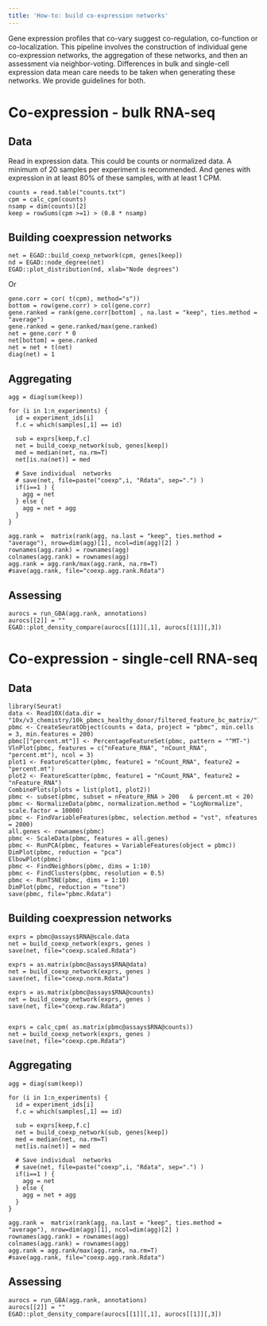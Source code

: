 ```yaml
---
title: 'How-to: build co-expression networks'
---
```

 
Gene expression profiles that co-vary suggest co-regulation, co-function or co-localization. This pipeline involves the construction of individual gene co-expression networks, the aggregation of these networks, and then an assessment via neighbor-voting. Differences in bulk and single-cell expression data mean care needs to be taken when generating these networks. We provide guidelines for both. 

# Co-expression - bulk RNA-seq
## Data 
Read in expression data. This could be counts or normalized data. A minimum of 20 samples per experiment is recommended. And genes with expression in at least 80% of these samples, with at least 1 CPM.  
```{}
counts = read.table("counts.txt")
cpm = calc_cpm(counts)
nsamp = dim(counts)[2] 
keep = rowSums(cpm >=1) > (0.8 * nsamp) 
```

##  Building coexpression networks 
```{}
net = EGAD::build_coexp_network(cpm, genes[keep])
nd = EGAD::node_degree(net)
EGAD::plot_distribution(nd, xlab="Node degrees")
```
Or 
```{}
gene.corr = cor( t(cpm), method="s")) 
bottom = row(gene.corr) > col(gene.corr) 
gene.ranked = rank(gene.corr[bottom] , na.last = "keep", ties.method = "average")   
gene.ranked = gene.ranked/max(gene.ranked) 
net = gene.corr * 0 
net[bottom] = gene.ranked
net = net + t(net) 
diag(net) = 1
```


##  Aggregating 
```{} 
agg = diag(sum(keep))
 
for (i in 1:n_experiments) {
  id = experiment_ids[i]
  f.c = which(samples[,1] == id)

  sub = exprs[keep,f.c]
  net = build_coexp_network(sub, genes[keep])
  med = median(net, na.rm=T)
  net[is.na(net)] = med
      
  # Save individual  networks 
  # save(net, file=paste("coexp",i, "Rdata", sep=".") )
  if(i==1 ) {
    agg = net
  } else {
    agg = net + agg
  }
}

agg.rank =  matrix(rank(agg, na.last = "keep", ties.method = "average"), nrow=dim(agg)[1], ncol=dim(agg)[2] )
rownames(agg.rank) = rownames(agg)
colnames(agg.rank) = rownames(agg)
agg.rank = agg.rank/max(agg.rank, na.rm=T)
#save(agg.rank, file="coexp.agg.rank.Rdata")

```


##  Assessing  
```{}
aurocs = run_GBA(agg.rank, annotations)
aurocs[[2]] = ""
EGAD::plot_density_compare(aurocs[[1]][,1], aurocs[[1]][,3])
```

 
#  Co-expression - single-cell RNA-seq
## Data 
```{}
library(Seurat)
data <- Read10X(data.dir = "10x/v3_chemistry/10k_pbmcs_healthy_donor/filtered_feature_bc_matrix/")
pbmc <- CreateSeuratObject(counts = data, project = "pbmc", min.cells = 3, min.features = 200)
pbmc[["percent.mt"]] <- PercentageFeatureSet(pbmc, pattern = "^MT-")
VlnPlot(pbmc, features = c("nFeature_RNA", "nCount_RNA", "percent.mt"), ncol = 3)
plot1 <- FeatureScatter(pbmc, feature1 = "nCount_RNA", feature2 = "percent.mt")
plot2 <- FeatureScatter(pbmc, feature1 = "nCount_RNA", feature2 = "nFeature_RNA")
CombinePlots(plots = list(plot1, plot2))
pbmc <- subset(pbmc, subset = nFeature_RNA > 200   & percent.mt < 20)
pbmc <- NormalizeData(pbmc, normalization.method = "LogNormalize", scale.factor = 10000)
pbmc <- FindVariableFeatures(pbmc, selection.method = "vst", nfeatures = 2000)
all.genes <- rownames(pbmc)
pbmc <- ScaleData(pbmc, features = all.genes)
pbmc <- RunPCA(pbmc, features = VariableFeatures(object = pbmc))
DimPlot(pbmc, reduction = "pca")
ElbowPlot(pbmc)
pbmc <- FindNeighbors(pbmc, dims = 1:10)
pbmc <- FindClusters(pbmc, resolution = 0.5)
pbmc <- RunTSNE(pbmc, dims = 1:10)
DimPlot(pbmc, reduction = "tsne")
save(pbmc, file="pbmc.Rdata")
```


##  Building coexpression networks 
```{}
exprs = pbmc@assays$RNA@scale.data
net = build_coexp_network(exprs, genes )
save(net, file="coexp.scaled.Rdata")

exprs = as.matrix(pbmc@assays$RNA@data)
net = build_coexp_network(exprs, genes )
save(net, file="coexp.norm.Rdata")

exprs = as.matrix(pbmc@assays$RNA@counts)
net = build_coexp_network(exprs, genes )
save(net, file="coexp.raw.Rdata")


exprs = calc_cpm( as.matrix(pbmc@assays$RNA@counts))
net = build_coexp_network(exprs, genes )
save(net, file="coexp.cpm.Rdata")

```

##  Aggregating 
```{} 
agg = diag(sum(keep))
 
for (i in 1:n_experiments) {
  id = experiment_ids[i]
  f.c = which(samples[,1] == id)

  sub = exprs[keep,f.c]
  net = build_coexp_network(sub, genes[keep])
  med = median(net, na.rm=T)
  net[is.na(net)] = med
      
  # Save individual  networks 
  # save(net, file=paste("coexp",i, "Rdata", sep=".") )
  if(i==1 ) {
    agg = net
  } else {
    agg = net + agg
  }
}

agg.rank =  matrix(rank(agg, na.last = "keep", ties.method = "average"), nrow=dim(agg)[1], ncol=dim(agg)[2] )
rownames(agg.rank) = rownames(agg)
colnames(agg.rank) = rownames(agg)
agg.rank = agg.rank/max(agg.rank, na.rm=T)
#save(agg.rank, file="coexp.agg.rank.Rdata")

```


## Assessing  
```{}
aurocs = run_GBA(agg.rank, annotations)
aurocs[[2]] = ""
EGAD::plot_density_compare(aurocs[[1]][,1], aurocs[[1]][,3])
```

 
